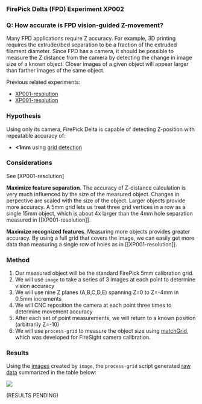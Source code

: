 ### FirePick Delta (FPD) Experiment XP002

### Q: How accurate is FPD vision-guided Z-movement? 
Many FPD applications require Z accuracy. For example, 3D printing requires
the extruder/bed separation to be a fraction of the extruded filament 
diameter. Since FPD has a camera, it should be possible to measure the
Z distance from the camera by detecting the change in image size of a 
known object. Closer images of a given object will appear larger than
farther images of the same object. 

Previous related experiments:

* [XP001-resolution](https://github.com/firepick1/fpd-vision/tree/master/XP001-resolution)
* [XP001-resolution](../XP001-resolution)

### Hypothesis
Using only its camera, FirePick Delta is capable of detecting Z-position 
with repeatable accuracy of:

* **<1mm** using [grid detection](https://github.com/firepick1/FireSight/wiki/op-matchGrid)

### Considerations
See [XP001-resolution]

**Maximize feature separation**. The accuracy of Z-distance calculation is very much influenced
by the size of the measured object. Changes in perpective are scaled with the size of the object.
Larger objects provide more accuracy. A 5mm grid lets us treat three grid vertices in a row
as a single 15mm object, which is about 4x larger than the 4mm hole separation measured in 
[[XP001-resolution]].

**Maximize recognized features**. Measuring more objects provides greater accuracy.
By using a full grid that covers the image, we can easily get more data than measuring
a single row of holes as in [[XP001-resolution]].

### Method
1. Our measured object will be the standard FirePick 5mm calibration grid.
1. We will use `image` to take a series of 3 images at each point to determine vision accuracy
1. We will use nine Z planes (A,B,C,D,E) spanning Z=0 to Z=-4mm in 0.5mm increments
1. We will CNC reposition the camera at each point three times to determine movement accuracy
1. After each set of point measurements, we will return to a known position (arbitrarily Z=-10)
1. We will use `process-grid` to measure the object size using [matchGrid](https://github.com/firepick1/FireSight/wiki/op-matchGrid), which was developed for FireSight camera calibration.

### Results
Using the [images](img) created by `image`, the `process-grid` script 
generated [raw data](process-grid.out) summarized in the table below:

<img src="img/XP002-A1.1_X10Y10Z0.jpg"/>

(RESULTS PENDING)
